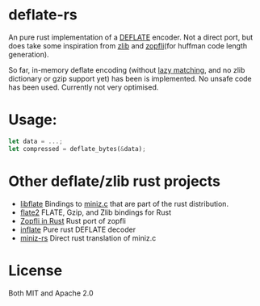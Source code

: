 # deflate-rs
An pure rust implementation of a [DEFLATE](http://www.gzip.org/zlib/rfc-deflate.html) encoder. Not a direct port, but does take some inspiration from [zlib](http://www.zlib.net/) and [zopfli](https://github.com/google/zopfli)(for huffman code length generation).

So far, in-memory deflate encoding (without [lazy matching](http://www.gzip.org/zlib/rfc-deflate.html#algorithm), and no zlib dictionary or gzip support yet) has been is implemented. No unsafe code has been used. Currently not very optimised.
# Usage:
```rust
let data = ...;
let compressed = deflate_bytes(&data);
```
# Other deflate/zlib rust projects
* [libflate](https://github.com/rust-lang/rust/tree/master/src/libflate) Bindings to [miniz.c](https://github.com/richgel999/miniz) that are part of the rust distribution.
* [flate2](http://alexcrichton.com/flate2-rs/flate2/index.html) FLATE, Gzip, and Zlib bindings for Rust 
* [Zopfli in Rust](https://github.com/carols10cents/zopfli) Rust port of zopfli
* [inflate](https://github.com/PistonDevelopers/inflate) Pure rust DEFLATE decoder
* [miniz-rs](https://github.com/alexchandel/miniz-rs) Direct rust translation of miniz.c

# License
Both MIT and Apache 2.0
